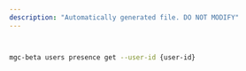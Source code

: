 ```yaml
---
description: "Automatically generated file. DO NOT MODIFY"
---
```


```bash


mgc-beta users presence get --user-id {user-id}

```